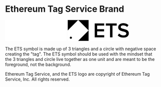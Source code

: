 # Ethereum Tag Service Brand

<img alt="ETS logo" src="./ets-white.svg#gh-dark-mode-only" width="200">
<img alt="ETS logo" src="./ets.svg#gh-light-mode-only" width="200">

The ETS symbol is made up of 3 triangles and a circle with negative space creating the "tag". The ETS symbol should be used with the mindset that the 3 triangles and circle live together as one unit and are meant to be the foreground, not the background.

Ethereum Tag Service, and the ETS logo are copyright of Ethereum Tag Service, Inc. All rights reserved.
